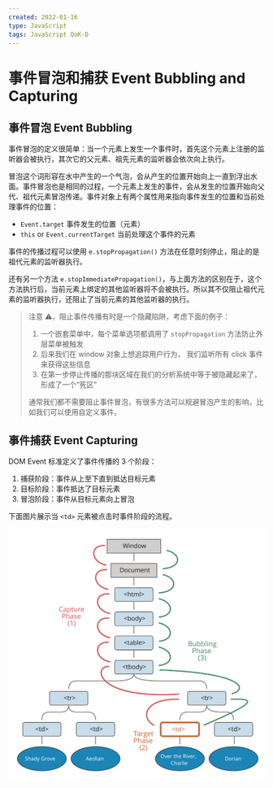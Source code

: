 ```yaml
---
created: 2022-01-16
type: JavaScript
tags: JavaScript QoK-D
---
```


# 事件冒泡和捕获 Event Bubbling and Capturing

## 事件冒泡 Event Bubbling

事件冒泡的定义很简单：当一个元素上发生一个事件时，首先这个元素上注册的监听器会被执行，其次它的父元素、祖先元素的监听器会依次向上执行。

冒泡这个词形容在水中产生的一个气泡，会从产生的位置开始向上一直到浮出水面。事件冒泡也是相同的过程，一个元素上发生的事件，会从发生的位置开始向父代、祖代元素冒泡传递。事件对象上有两个属性用来指向事件发生的位置和当前处理事件的位置：

- `Event.target` 事件发生的位置（元素）
- `this` or `Event.currentTarget` 当前处理这个事件的元素

事件的传播过程可以使用 `e.stopPropagation()` 方法在任意时刻停止，阻止的是祖代元素的监听器执行。

还有另一个方法 `e.stopImmediatePropagation()`，与上面方法的区别在于，这个方法执行后，当前元素上绑定的其他监听器将不会被执行。所以其不仅阻止祖代元素的监听器执行，还阻止了当前元素的其他监听器的执行。

> 注意 ⚠️，阻止事件传播有时是一个隐藏陷阱，考虑下面的例子：
>
> 1. 一个嵌套菜单中，每个菜单选项都调用了 `stopPropagation` 方法防止外层菜单被触发
> 2. 后来我们在 window 对象上想追踪用户行为， 我们监听所有 click 事件来获得这些信息
> 3. 在第一步停止传播的那块区域在我们的分析系统中等于被隐藏起来了，形成了一个“死区”
>
> 通常我们都不需要阻止事件冒泡，有很多方法可以规避冒泡产生的影响，比如我们可以使用自定义事件。

## 事件捕获 Event Capturing

DOM Event 标准定义了事件传播的 3 个阶段：

1. 捕获阶段：事件从上至下直到抵达目标元素
2. 目标阶段：事件抵达了目标元素
3. 冒泡阶段：事件从目标元素向上冒泡

下面图片展示当 `<td>` 元素被点击时事件阶段的流程。

![event flow](../attachments/eventflow.svg)
